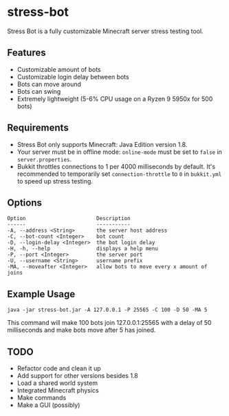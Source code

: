 # stress-bot

Stress Bot is a fully customizable Minecraft server stress testing tool.

## Features

* Customizable amount of bots
* Customizable login delay between bots
* Bots can move around
* Bots can swing
* Extremely lightweight (5-6% CPU usage on a Ryzen 9 5950x for 500 bots)

## Requirements

* Stress Bot only supports Minecraft: Java Edition version 1.8.
* Your server must be in offline mode: `online-mode` must be set to `false` in `server.properties`.
* Bukkit throttles connections to 1 per 4000 milliseconds by default. It's recommended to temporarily set `connection-throttle` to `0` in `bukkit.yml` to speed up stress testing.

## Options

```
Option                       Description
------                       -----------
-A, --address <String>       the server host address
-C, --bot-count <Integer>    bot count
-D, --login-delay <Integer>  the bot login delay
-H, -h, --help               displays a help menu
-P, --port <Integer>         the server port
-U, --username <String>      username prefix
-MA, --moveafter <Integer>   allow bots to move every x amount of joins
```

## Example Usage

```
java -jar stress-bot.jar -A 127.0.0.1 -P 25565 -C 100 -D 50 -MA 5
```

This command will make 100 bots join 127.0.0.1:25565 with a delay of 50 milliseconds and make bots move after 5 has joined.

## TODO

* Refactor code and clean it up
* Add support for other versions besides 1.8
* Load a shared world system
* Integrated Minecraft physics
* Make commands
* Make a GUI (possibly)
